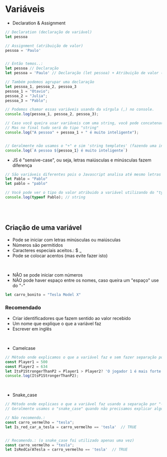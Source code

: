 # Variáveis

- Declaration & Assignment 
```js
// Declaration (declaração de variável)
let pessoa

// Assignment (atribuição de valor)
pessoa = 'Paulo'


// Então temos..:
let pessoa // Declaração
let pessoa = 'Paulo' // Declaração (let pessoa) + Atribuição de valor ("Paulo")

// Também podemos agrupar uma declaração
let pessoa_1, pessoa_2, pessoa_3
pessoa_1 = "Otavio";
pessoa_2 = "Julia";
pessoa_3 = "Pablo"; 

// Podemos chamar essas variáveis usando da vírgula (,) no console.
console.log(pessoa_1, pessoa_2, pessoa_3);

// Caso você queira usar variáveis com uma string, você pode concatenar, usando do mais (+)
// Mas no final tudo será do tipo "string"
console.log("A pessoa" + pessoa_1 + " é muito inteligente");


// Geralmente não usamos o "+" e sim 'string templates' (fazendo uma interpolação). O cifrão e as chaves são usados para chamar variáveis, mas támbem podem fazer outras coisas, como por exemplo cálculos e etc..
console.log(`A pessoa ${pessoa_1} é muito inteligente`)
```



- JS é "sensive-case", ou seja, letras maiúsculas e minúsculas fazem diferença
```js
// São variáveis diferentes pois o Javascript analisa até mesmo letras minúsculas e maiúsculas nos identificadores.
let Pablo = "Pablo"
let pablo = "pablo" 

// Você pode ver o tipo do valor atribuido a variável utilizando do "typeof"
console.log(typeof Pablo); // string
```

</br>
</br>


## Criação de uma variável 
* Pode se iniciar com letras minúsculas ou maiúsculas
* Números são permitidos
* Caracteres especiais aceitos.: $  _ 
* Pode se colocar acentos (mas evite fazer isto)

</br>

* NÃO se pode iniciar com números 
* NÃO pode haver espaço entre os nomes, caso queira um "espaço" use do "-"
```js
let carro_bonito = "Tesla Model X"
``` 

### Recomendado 
* Criar identificadores que fazem sentido ao valor recebido
* Um nome que explique o que a variável faz
* Escrever em inglês

</br>

* Camelcase
```js
// Método onde explicamos o que a variável faz e sem fazer separação por "-" entre as palavras
const Player1 = 500
const Player2 = 634  
let ItsP1StrongerThanP2 = Player1 > Player2? 'O jogador 1 é mais forte do que o jogador 2' : 'O jogador 1 não é mais forte que o jogador 2'
console.log(ItsP1StrongerThanP2);
```

</br>

* Snake_case
```js
// Método onde explicaos o que a variável faz usando a separação por "-"
// Geralmente usamos o "snake_case" quando não precisamos explicar algo, apenas separar palavras

// Não recomendo.:
const carro_vermelho = "tesla";
let Is_red_car_a_tesla = carro_vermelho == 'tesla'  // TRUE


// Recomendo.: (o snake_case foi utilizado apenas uma vez)
const carro_vermelho = "tesla";
let IsRedCarATesla = carro_vermelho == 'tesla'  // TRUE
```



